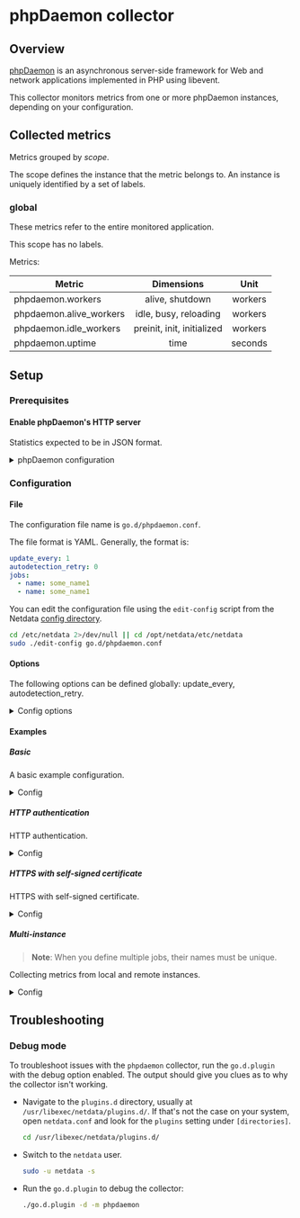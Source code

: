 # phpDaemon collector

## Overview

[phpDaemon](https://github.com/kakserpom/phpdaemon) is an asynchronous server-side framework for Web and network
applications implemented in PHP using libevent.

This collector monitors metrics from one or more phpDaemon instances, depending on your configuration.

## Collected metrics

Metrics grouped by *scope*.

The scope defines the instance that the metric belongs to. An instance is uniquely identified by a set of labels.

### global

These metrics refer to the entire monitored application.

This scope has no labels.

Metrics:

| Metric                  |         Dimensions         |  Unit   |
|-------------------------|:--------------------------:|:-------:|
| phpdaemon.workers       |      alive, shutdown       | workers |
| phpdaemon.alive_workers |   idle, busy, reloading    | workers |
| phpdaemon.idle_workers  | preinit, init, initialized | workers |
| phpdaemon.uptime        |            time            | seconds |

## Setup

### Prerequisites

#### Enable phpDaemon's HTTP server

Statistics expected to be in JSON format.

<details>
<summary>phpDaemon configuration</summary>

Instruction from [@METAJIJI](https://github.com/METAJIJI).

For enable `phpd` statistics on http, you must enable the http server and write an application.

Application is important, because standalone
application [ServerStatus.php](https://github.com/kakserpom/phpdaemon/blob/master/PHPDaemon/Applications/ServerStatus.php)
provides statistics in html format and unusable for `netdata`.

```php
// /opt/phpdaemon/conf/phpd.conf

path /opt/phpdaemon/conf/AppResolver.php;
Pool:HTTPServer {
    privileged;
    listen '127.0.0.1';
    port 8509;
}
```

```php
// /opt/phpdaemon/conf/AppResolver.php

<?php

class MyAppResolver extends \PHPDaemon\Core\AppResolver {
    public function getRequestRoute($req, $upstream) {
        if (preg_match('~^/(ServerStatus|FullStatus)/~', $req->attrs->server['DOCUMENT_URI'], $m)) {
            return $m[1];
        }
    }
}

return new MyAppResolver;
```

```php
/opt/phpdaemon/conf/PHPDaemon/Applications/FullStatus.php

<?php
namespace PHPDaemon\Applications;

class FullStatus extends \PHPDaemon\Core\AppInstance {
    public function beginRequest($req, $upstream) {
        return new FullStatusRequest($this, $upstream, $req);
    }
}
```

```php
// /opt/phpdaemon/conf/PHPDaemon/Applications/FullStatusRequest.php

<?php
namespace PHPDaemon\Applications;

use PHPDaemon\Core\Daemon;
use PHPDaemon\HTTPRequest\Generic;

class FullStatusRequest extends Generic {
    public function run() {
        $stime = microtime(true);
        $this->header('Content-Type: application/javascript; charset=utf-8');

        $stat = Daemon::getStateOfWorkers();
        $stat['uptime'] = time() - Daemon::$startTime;
        echo json_encode($stat);
    }
}
```

</details>

### Configuration

#### File

The configuration file name is `go.d/phpdaemon.conf`.

The file format is YAML. Generally, the format is:

```yaml
update_every: 1
autodetection_retry: 0
jobs:
  - name: some_name1
  - name: some_name1
```

You can edit the configuration file using the `edit-config` script from the
Netdata [config directory](https://github.com/netdata/netdata/blob/master/docs/configure/nodes.md#the-netdata-config-directory).

```bash
cd /etc/netdata 2>/dev/null || cd /opt/netdata/etc/netdata
sudo ./edit-config go.d/phpdaemon.conf
```

#### Options

The following options can be defined globally: update_every, autodetection_retry.

<details>
<summary>Config options</summary>

|         Name         | Description                                                                                               |             Default              | Required |
|:--------------------:|-----------------------------------------------------------------------------------------------------------|:--------------------------------:|:--------:|
|     update_every     | Data collection frequency.                                                                                |                1                 |          |
| autodetection_retry  | Re-check interval in seconds. Zero means not to schedule re-check.                                        |                0                 |          |
|         url          | Server URL.                                                                                               | http://127.0.0.1:8509/FullStatus |   yes    |
|       timeout        | HTTP request timeout.                                                                                     |                2                 |          |
|       username       | Username for basic HTTP authentication.                                                                   |                                  |          |
|       password       | Password for basic HTTP authentication.                                                                   |                                  |          |
|      proxy_url       | Proxy URL.                                                                                                |                                  |          |
|    proxy_username    | Username for proxy basic HTTP authentication.                                                             |                                  |          |
|    proxy_password    | Password for proxy basic HTTP authentication.                                                             |                                  |          |
|        method        | HTTP request method.                                                                                      |               GET                |          |
|         body         | HTTP request body.                                                                                        |                                  |          |
|       headers        | HTTP request headers.                                                                                     |                                  |          |
| not_follow_redirects | Redirect handling policy. Controls whether the client follows redirects.                                  |                no                |          |
|   tls_skip_verify    | Server certificate chain and hostname validation policy. Controls whether the client performs this check. |                no                |          |
|        tls_ca        | Certification authority that the client uses when verifying the server's certificates.                    |                                  |          |
|       tls_cert       | Client TLS certificate.                                                                                   |                                  |          |
|       tls_key        | Client TLS key.                                                                                           |                                  |          |

</details>

#### Examples

##### Basic

A basic example configuration.
<details>
<summary>Config</summary>

```yaml
jobs:
  - name: local
    url: http://127.0.0.1:8509/FullStatus
```

</details>

##### HTTP authentication

HTTP authentication.
<details>
<summary>Config</summary>

```yaml
jobs:
  - name: local
    url: http://127.0.0.1:8509/FullStatus
    username: username
    password: password
```

</details>

##### HTTPS with self-signed certificate

HTTPS with self-signed certificate.
<details>
<summary>Config</summary>

```yaml
jobs:
  - name: local
    url: http://127.0.0.1:8509/FullStatus
    tls_skip_verify: yes
```

</details>

##### Multi-instance

> **Note**: When you define multiple jobs, their names must be unique.

Collecting metrics from local and remote instances.

<details>
<summary>Config</summary>

```yaml
jobs:
  - name: local
    url: http://127.0.0.1:8509/FullStatus

  - name: remote
    url: http://192.0.2.1:8509/FullStatus
```

</details>

## Troubleshooting

### Debug mode

To troubleshoot issues with the `phpdaemon` collector, run the `go.d.plugin` with the debug option enabled.
The output should give you clues as to why the collector isn't working.

- Navigate to the `plugins.d` directory, usually at `/usr/libexec/netdata/plugins.d/`. If that's not the case on
  your system, open `netdata.conf` and look for the `plugins` setting under `[directories]`.

  ```bash
  cd /usr/libexec/netdata/plugins.d/
  ```

- Switch to the `netdata` user.

  ```bash
  sudo -u netdata -s
  ```

- Run the `go.d.plugin` to debug the collector:

  ```bash
  ./go.d.plugin -d -m phpdaemon
  ```
